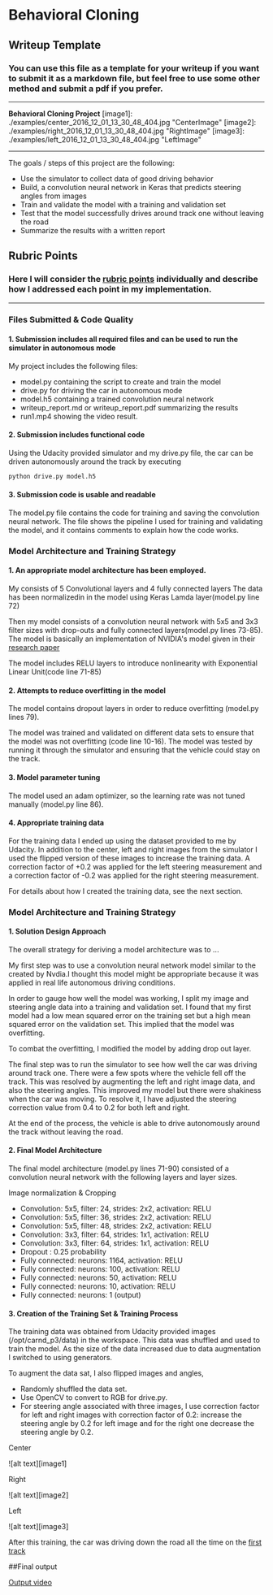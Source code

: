 # **Behavioral Cloning** 

## Writeup Template

### You can use this file as a template for your writeup if you want to submit it as a markdown file, but feel free to use some other method and submit a pdf if you prefer.

---
[//]: # (Image References)
**Behavioral Cloning Project**
[image1]: ./examples/center_2016_12_01_13_30_48_404.jpg "CenterImage"
[image2]: ./examples/right_2016_12_01_13_30_48_404.jpg "RightImage"
[image3]: ./examples/left_2016_12_01_13_30_48_404.jpg "LeftImage"

---
The goals / steps of this project are the following:
* Use the simulator to collect data of good driving behavior
* Build, a convolution neural network in Keras that predicts steering angles from images
* Train and validate the model with a training and validation set
* Test that the model successfully drives around track one without leaving the road
* Summarize the results with a written report


## Rubric Points
### Here I will consider the [rubric points](https://review.udacity.com/#!/rubrics/432/view) individually and describe how I addressed each point in my implementation.  

---
### Files Submitted & Code Quality

#### 1. Submission includes all required files and can be used to run the simulator in autonomous mode

My project includes the following files:
* model.py containing the script to create and train the model
* drive.py for driving the car in autonomous mode
* model.h5 containing a trained convolution neural network 
* writeup_report.md or writeup_report.pdf summarizing the results
* run1.mp4 showing the video result.

#### 2. Submission includes functional code
Using the Udacity provided simulator and my drive.py file, the car can be driven autonomously around the track by executing 
```sh
python drive.py model.h5
```

#### 3. Submission code is usable and readable

The model.py file contains the code for training and saving the convolution neural network. The file shows the pipeline I used for training and validating the model, and it contains comments to explain how the code works.

### Model Architecture and Training Strategy

#### 1. An appropriate model architecture has been employed.
My consists of 5 Convolutional layers and 4 fully connected layers
The data has been normalizedin in the model using Keras Lamda layer(model.py line 72)

Then my model consists of a convolution neural network with 5x5 and 3x3 filter sizes with drop-outs and fully connected layers(model.py lines 73-85).
The model is basically an implementation of NVIDIA's model given in their [research paper](https://images.nvidia.com/content/tegra/automotive/images/2016/solutions/pdf/end-to-end-dl-using-px.pdf)

The model includes RELU layers to introduce nonlinearity with Exponential Linear Unit(code line 71-85)

#### 2. Attempts to reduce overfitting in the model

The model contains dropout layers in order to reduce overfitting (model.py lines 79). 

The model was trained and validated on different data sets to ensure that the model was not overfitting (code line 10-16). The model was tested by running it through the simulator and ensuring that the vehicle could stay on the track.

#### 3. Model parameter tuning

The model used an adam optimizer, so the learning rate was not tuned manually (model.py line 86).

#### 4. Appropriate training data
For the training data I ended up using the dataset provided to me by Udacity. In addition to the center, left and right images from the simulator I used the flipped version of these images to increase the training data. A correction factor of +0.2 was applied for the left steering measurement and a correction factor of -0.2 was applied for the right steering measurement.

For details about how I created the training data, see the next section. 

### Model Architecture and Training Strategy

#### 1. Solution Design Approach

The overall strategy for deriving a model architecture was to ...

My first step was to use a convolution neural network model similar to the created by Nvdia.I thought this model might be appropriate because it was applied in real life autonomous driving conditions.

In order to gauge how well the model was working, I split my image and steering angle data into a training and validation set. I found that my first model had a low mean squared error on the training set but a high mean squared error on the validation set. This implied that the model was overfitting.

To combat the overfitting, I modified the model by adding drop out layer.

The final step was to run the simulator to see how well the car was driving around track one. There were a few spots where the vehicle fell off the track. This was resolved by augmenting the left and right image data, and also the steering angles. This improved my model but there were shakiness when the car was moving. To resolve it, I have adjusted the steering correction value from 0.4 to 0.2 for both left and right.

At the end of the process, the vehicle is able to drive autonomously around the track without leaving the road.

#### 2. Final Model Architecture

The final model architecture (model.py lines 71-90) consisted of a convolution neural network with the following layers and layer sizes.

Image normalization & Cropping
 * Convolution: 5x5, filter: 24, strides: 2x2, activation: RELU
 * Convolution: 5x5, filter: 36, strides: 2x2, activation: RELU
 * Convolution: 5x5, filter: 48, strides: 2x2, activation: RELU
 * Convolution: 3x3, filter: 64, strides: 1x1, activation: RELU
 * Convolution: 3x3, filter: 64, strides: 1x1, activation: RELU
 * Dropout : 0.25 probability
 * Fully connected: neurons: 1164, activation: RELU
 * Fully connected: neurons: 100, activation: RELU
 * Fully connected: neurons: 50, activation: RELU
 * Fully connected: neurons: 10, activation: RELU
 * Fully connected: neurons: 1 (output)


#### 3. Creation of the Training Set & Training Process
The training data was obtained from Udacity provided images (/opt/carnd_p3/data) in the workspace. This data was shuffled and used to train the model. As the size of the data increased due to data augmentation I switched to using generators.

To augment the data sat, I also flipped images and angles,
 * Randomly shuffled the data set.
 * Use OpenCV to convert to RGB for drive.py.
 * For steering angle associated with three images, I use correction factor for left and right images with correction factor of 0.2:   increase the steering angle by 0.2 for left image and for the right one decrease the steering angle by 0.2.

Center</br>

![alt text][image1]

Right</br>

![alt text][image2]

Left</br>

![alt text][image3]

After this training, the car was driving down the road all the time on the [first track](run1.mp4)

##Final output

[Output video](run1.mp4)

